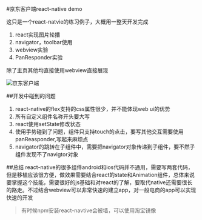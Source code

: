 #京东客户端react-native demo

这只是一个react-natvie的练习例子，大概用一整天开发完成
1. react实现图片轮播
2. navigator，toolbar使用
3. webview实验
4. PanResponder实验

除了主页其他均直接使用webview直接展现

![京东客户端](http://ww2.sinaimg.cn/large/4ce25c89gw1ez695vwm2ij20ha0vwzr6.jpg)

##开发中碰到的问题
1. react-native的flex支持的css属性很少，并不能体现web ui的优势
2. 所有自定义组件名称开头要大写
3. react使用setState修改状态
3. 使用手势碰到了问题，组件只支持touch的点击，要写其他交互需要使用panReasponder,写起来麻烦点
4. navigator的跳转在子组件中，需要把navigator对象传递到子组件，要不然子组件发现不了navigtor对象


##总结
 react-native的很多组件android和ios代码并不通用，需要写两套代码，但是移植应该很方便，做效果需要结合react的state和Animation组件，总体来说要掌握这个技能，需要很好的js基础和对react的了解，要取代native还需要很长的路走。不过结合webview可以非常快速的建立app，对一般电商的app可以实现快速的开发

 >有时候npm安装react-navtive会被墙，可以使用淘宝镜像
